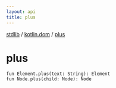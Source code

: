 ```yaml
---
layout: api
title: plus
---
```

[stdlib](../index.md) / [kotlin.dom](index.md) / [plus](plus.md)

# plus

```
fun Element.plus(text: String): Element
fun Node.plus(child: Node): Node
```
